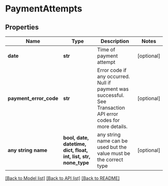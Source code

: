 # PaymentAttempts


## Properties
Name | Type | Description | Notes
------------ | ------------- | ------------- | -------------
**date** | **str** | Time of payment attempt | [optional] 
**payment_error_code** | **str** | Error code if any occurred. Null if payment was successful. See Transaction API error codes for more details. | [optional] 
**any string name** | **bool, date, datetime, dict, float, int, list, str, none_type** | any string name can be used but the value must be the correct type | [optional]

[[Back to Model list]](../README.md#documentation-for-models) [[Back to API list]](../README.md#documentation-for-api-endpoints) [[Back to README]](../README.md)


